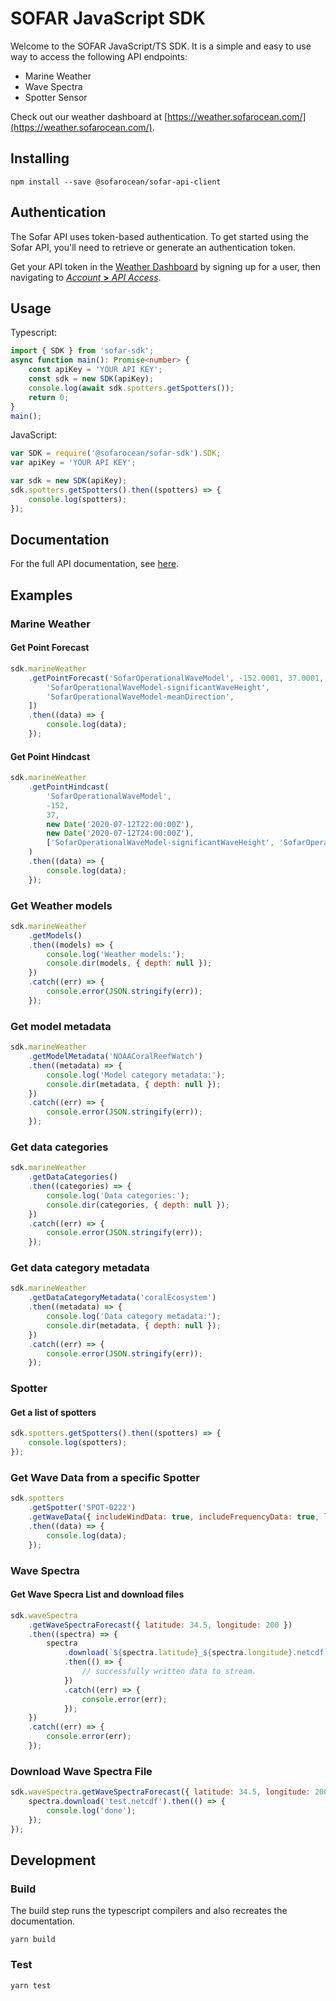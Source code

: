 # SOFAR JavaScript SDK

Welcome to the SOFAR JavaScript/TS SDK.
It is a simple and easy to use way to access the following API endpoints:

-   Marine Weather
-   Wave Spectra
-   Spotter Sensor

Check out our weather dashboard at [https://weather.sofarocean.com/](https://weather.sofarocean.com/).

## Installing

```
npm install --save @sofarocean/sofar-api-client
```

## Authentication

The Sofar API uses token-based authentication. To get started using the Sofar API, you'll need to retrieve or generate an authentication token.

Get your API token in the [Weather Dashboard](https://weather.sofarocean.com/) by signing up for a user, then navigating to [_Account_ **>** _API Access_](https://weather.sofarocean.com/admin/api-access).

## Usage

Typescript:

```ts
import { SDK } from 'sofar-sdk';
async function main(): Promise<number> {
    const apiKey = 'YOUR API KEY';
    const sdk = new SDK(apiKey);
    console.log(await sdk.spotters.getSpotters());
    return 0;
}
main();
```

JavaScript:

```js
var SDK = require('@sofarocean/sofar-sdk').SDK;
var apiKey = 'YOUR API KEY';

var sdk = new SDK(apiKey);
sdk.spotters.getSpotters().then((spotters) => {
    console.log(spotters);
});
```

## Documentation

For the full API documentation, see [here](https://sofarocean.github.io/sofar-api-client-js/).

## Examples

### Marine Weather

#### Get Point Forecast

```js
sdk.marineWeather
    .getPointForecast('SofarOperationalWaveModel', -152.0001, 37.0001, [
        'SofarOperationalWaveModel-significantWaveHeight',
        'SofarOperationalWaveModel-meanDirection',
    ])
    .then((data) => {
        console.log(data);
    });
```

#### Get Point Hindcast

```js
sdk.marineWeather
    .getPointHindcast(
        'SofarOperationalWaveModel',
        -152,
        37,
        new Date('2020-07-12T22:00:00Z'),
        new Date('2020-07-12T24:00:00Z'),
        ['SofarOperationalWaveModel-significantWaveHeight', 'SofarOperationalWaveModel-meanDirection'],
    )
    .then((data) => {
        console.log(data);
    });
```

### Get Weather models

```js
sdk.marineWeather
    .getModels()
    .then((models) => {
        console.log('Weather models:');
        console.dir(models, { depth: null });
    })
    .catch((err) => {
        console.error(JSON.stringify(err));
    });
```

### Get model metadata

```js
sdk.marineWeather
    .getModelMetadata('NOAACoralReefWatch')
    .then((metadata) => {
        console.log('Model category metadata:');
        console.dir(metadata, { depth: null });
    })
    .catch((err) => {
        console.error(JSON.stringify(err));
    });
```

### Get data categories

```js
sdk.marineWeather
    .getDataCategories()
    .then((categories) => {
        console.log('Data categories:');
        console.dir(categories, { depth: null });
    })
    .catch((err) => {
        console.error(JSON.stringify(err));
    });
```

### Get data category metadata

```js
sdk.marineWeather
    .getDataCategoryMetadata('coralEcosystem')
    .then((metadata) => {
        console.log('Data category metadata:');
        console.dir(metadata, { depth: null });
    })
    .catch((err) => {
        console.error(JSON.stringify(err));
    });
```

### Spotter

#### Get a list of spotters

```js
sdk.spotters.getSpotters().then((spotters) => {
    console.log(spotters);
});
```

### Get Wave Data from a specific Spotter

```js
sdk.spotters
    .getSpotter('SPOT-0222')
    .getWaveData({ includeWindData: true, includeFrequencyData: true, limit: 1 })
    .then((data) => {
        console.log(data);
    });
```

### Wave Spectra

#### Get Wave Specra List and download files

```js
sdk.waveSpectra
    .getWaveSpectraForecast({ latitude: 34.5, longitude: 200 })
    .then((spectra) => {
        spectra
            .download(`${spectra.latitude}_${spectra.longitude}.netcdf`)
            .then(() => {
                // successfully written data to stream.
            })
            .catch((err) => {
                console.error(err);
            });
    })
    .catch((err) => {
        console.error(err);
    });
```

### Download Wave Spectra File

```js
sdk.waveSpectra.getWaveSpectraForecast({ latitude: 34.5, longitude: 200 }).then((spectra) => {
    spectra.download('test.netcdf').then(() => {
        console.log('done');
    });
});
```

## Development

### Build

The build step runs the typescript compilers and also recreates the documentation.

```
yarn build
```

### Test

```
yarn test
```
